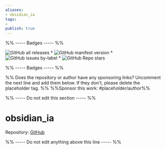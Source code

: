 ```yaml
---
aliases:
- obsidian_ia
tags: 
- 
publish: true
---
```


%% ----- Badges ----- %%

![GitHub all releases](https://img.shields.io/github/downloads/rcvd/obsidian_ia/total?color=573E7A&logo=github&style=for-the-badge) * ![GitHub manifest version](https://img.shields.io/github/manifest-json/v/rcvd/obsidian_ia?color=573E7A&logo=github&style=for-the-badge) * ![GitHub issues by-label](https://img.shields.io/github/issues/rcvd/obsidian_ia/help%20wanted?color=573E7A&logo=github&style=for-the-badge) * ![GitHub Repo stars](https://img.shields.io/github/stars/rcvd/obsidian_ia?color=573E7A&logo=github&style=for-the-badge)

%% ----- Badges ----- %%

%% Does the repository or author have any sponsoring links? Uncomment the next line and add them below. If they don't, please delete the placeholder tag. %%
%%Sponsor this work: #placeholder/author%%

%% ----- Do not edit this section ----- %%

# obsidian_ia

Repository: [GitHub](https://github.com/rcvd/obsidian_ia)



%% ----- Do not edit anything above this line ----- %% 

